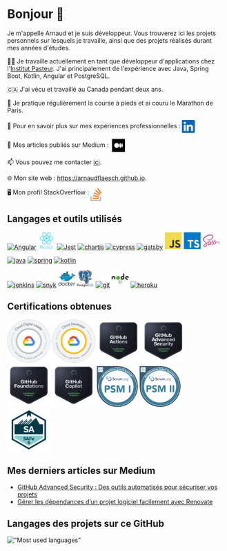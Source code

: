 # Bonjour 👋

Je m'appelle Arnaud et je suis développeur.
Vous trouverez ici les projets personnels sur lesquels je travaille, ainsi que des projets réalisés durant mes années d'études.

👨‍💻 Je travaille actuellement en tant que développeur d'applications chez l'[Institut Pasteur](https://www.pasteur.fr/).
J'ai principalement de l'expérience avec Java, Spring Boot, Kotlin, Angular et PostgreSQL.

🇨🇦 J'ai vécu et travaillé au Canada pendant deux ans.

🏃 Je pratique régulièrement la course à pieds et ai couru le Marathon de Paris.

<p>
💼 Pour en savoir plus sur mes expériences professionnelles :
 <a href ="https://www.linkedin.com/in/arnaudflaesch"> <img align="center" src="./logos/linkedin.png" alt="linkedin" height="30" /></a>
</p>

<p>
📝 Mes articles publiés sur Medium : 
 <a href ="https://medium.com/@arnaudflaesch"> <img align="center" src="./logos/medium.png" alt="medium" height="30" /></a>
</p>

📫 Vous pouvez me contacter [ici](https://arnaudflaesch.github.io/contact/).

🌐 Mon site web : <https://arnaudflaesch.github.io>.

<p style="display: flex; justify-items:center">
 🖥️ Mon profil StackOverflow : 
 <a href ="https://stackoverflow.com/users/12927815"> <img align="center" height="30" alt="stackoverflow" src="./logos/stackoverflow.png"/></a>
</p>

## Langages et outils utilisés

[<img src="https://angular.io/assets/images/logos/angular/angular.svg" height="40" alt="Angular"/>](https://angular.io)
[<img src="https://raw.githubusercontent.com/devicons/devicon/master/icons/react/react-original-wordmark.svg" height="40" alt="react"/>](https://reactjs.org/)
[<img src="https://www.vectorlogo.zone/logos/jestjsio/jestjsio-icon.svg" height="40" alt="Jest"/>](https://jestjs.io)
[<img src="https://www.chartjs.org/media/logo-title.svg" height="40" alt="chartjs"/>](https://www.chartjs.org)
[<img src="https://raw.githubusercontent.com/simple-icons/simple-icons/6e46ec1fc23b60c8fd0d2f2ff46db82e16dbd75f/icons/cypress.svg" height="40" alt="cypress"/>](https://www.cypress.io)
[<img src="https://www.vectorlogo.zone/logos/gatsbyjs/gatsbyjs-icon.svg" height="40" alt="gatsby"/>](https://www.gatsbyjs.com/)
[<img src="https://raw.githubusercontent.com/devicons/devicon/master/icons/javascript/javascript-original.svg" height="40" alt="javascript"/>](https://developer.mozilla.org/en-US/docs/Web/JavaScript)
[<img src="https://raw.githubusercontent.com/devicons/devicon/master/icons/typescript/typescript-original.svg" height="40" alt="typescript"/>](https://www.typescriptlang.org/)
[<img src="https://raw.githubusercontent.com/devicons/devicon/master/icons/sass/sass-original.svg" height="40" alt="sass"/>](https://sass-lang.com)

[<img src="https://www.vectorlogo.zone/logos/java/java-ar21.svg" height="40" alt="java"/>](https://www.java.com)
[<img src="https://www.vectorlogo.zone/logos/kotlinlang/kotlinlang-icon.svg" height="40" alt="spring"/>](https://spring.io/)
[<img src="https://raw.githubusercontent.com/gilbarbara/logos/52addcaa18dfecb4df77f3ee0753dca6b98187ad/logos/spring-icon.svg" height="40" alt="kotlin"/>](https://kotlinlang.org)

[<img src="https://www.vectorlogo.zone/logos/jenkins/jenkins-icon.svg" height="40" alt="jenkins"/>](https://www.jenkins.io)
[<img src="https://brandeps.com/logo-download/S/Snyk-logo-vector-01.svg" height="40" alt="snyk"/>](https://snyk.io)
[<img src="https://raw.githubusercontent.com/devicons/devicon/master/icons/docker/docker-original-wordmark.svg" height="40" alt="docker"/>](https://www.docker.com/)
[<img src="https://raw.githubusercontent.com/devicons/devicon/master/icons/postgresql/postgresql-original-wordmark.svg" height="40" alt="postgresql"/>](https://www.postgresql.org)
[<img src="https://www.vectorlogo.zone/logos/git-scm/git-scm-icon.svg" height="40" alt="git"/>](https://git-scm.com/)
[<img src="https://raw.githubusercontent.com/devicons/devicon/master/icons/nodejs/nodejs-original-wordmark.svg" height="40" alt="nodejs"/>](https://nodejs.org)
[<img src="https://www.vectorlogo.zone/logos/heroku/heroku-icon.svg" height="40" alt="heroku"/>](https://heroku.com)

## Certifications obtenues

[<img src="/badges/cloud-digital-leader-certification.png" height="100" alt="Cloud Digital Leader"/>](https://www.credly.com/badges/b849f990-e002-40ac-b8dd-ac3f5f9fa211)
[<img src="/badges/professional-cloud-developer-certification.png" height="100" alt="Professional Cloud Developer"/>](https://www.credly.com/badges/6fc2687b-3a79-4828-b164-f5da38917bd0)
[<img src="/badges/github-actions.png" height="100" alt="GitHub Actions"/>](https://www.credly.com/badges/bcc83162-8396-4e95-b73d-b89ad2658027)
[<img src="/badges/github-advanced-security.png" height="100" alt="GitHub Advanced Security"/>](https://www.credly.com/badges/a20775eb-8713-4013-b0fe-d5e359a543e8)
[<img src="/badges/github-foundations.png" height="100" alt="GitHub Foundations"/>](https://www.credly.com/badges/85ef131c-c299-4bd5-aa55-77141c16c822)
[<img src="/badges/github-copilot.png" height="100" alt="GitHub Copilot"/>](https://www.credly.com/badges/e8fd9833-c41b-40b9-8af6-7c7105b7f5c2)
[<img src="/badges/professional-scrum-master-i-psm-i.png" height="95" alt="PSM 1"/>](https://www.scrum.org/user/1355891/)
[<img src="/badges/professional-scrum-master-ii-psm-ii.png" height="95" alt="PSM 2"/>](https://www.scrum.org/user/1355891/)
[<img src="/badges/certified-safe-6-agilist.png" height="100" alt="SAFe 6 Agilist"/>](https://www.credly.com/badges/73047751-ef1f-47b9-a0d1-6c4f24319c61)

## Mes derniers articles sur Medium

<!-- BLOG-POST-LIST:START -->

- [GitHub Advanced Security : Des outils automatisés pour sécuriser vos projets](https://medium.com/publicis-sapient-france/github-advanced-security-des-outils-automatises-pour-securiser-vos-projets-da8b1fdd9c3a?source=rss-3c59a8fbc26a------2)
- [Gérer les dépendances d’un projet logiciel facilement avec Renovate](https://medium.com/publicis-sapient-france/gerer-les-dependances-dun-projet-logiciel-facilement-avec-renovate-a9538cb18327?source=rss-3c59a8fbc26a------2)
<!-- BLOG-POST-LIST:END -->

## Langages des projets sur ce GitHub

!["Most used languages"](https://github-readme-stats.vercel.app/api/top-langs/?username=ArnaudFlaesch&layout=compact)
